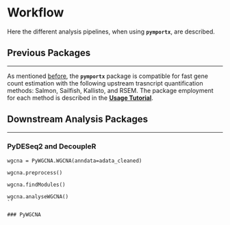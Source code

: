 # Workflow
Here the different analysis pipelines, when using **`pymportx`**, are described.

## Previous Packages
---
As mentioned [before](https://pymportx.readthedocs.io/en/latest/#:~:text=Its%20upstream%20quantification%20methods%20(Salmon%2C%20Sailfish%2C%20Kallisto%2C%20and%20RSEM)), the **`pymportx`** package is compatible for fast gene count estimation with the following upstream trasncript quantification methods: Salmon, Sailfish, Kallisto, and RSEM. The package employment for each method is described in the [**Usage Tutorial**](https://pymportx.readthedocs.io/en/latest/#:~:text=as%20shown%20below%3A-,Usage%20tutorial,-Salmon).

## Downstream Analysis Packages
---

### PyDESeq2 and DecoupleR

```
wgcna = PyWGCNA.WGCNA(anndata=adata_cleaned)
 
wgcna.preprocess()
 
wgcna.findModules()
 
wgcna.analyseWGCNA()
``

### PyWGCNA
